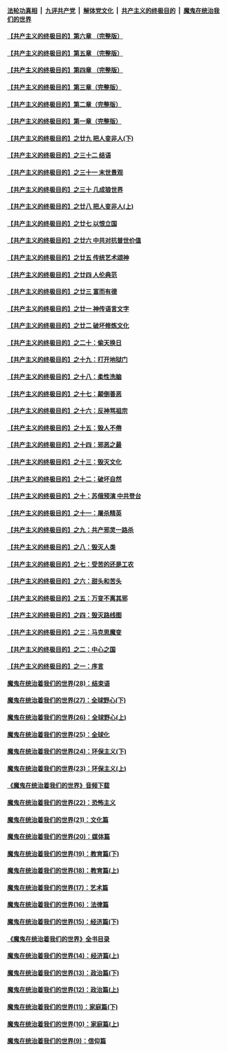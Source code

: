 ####  [法轮功真相](../../../../basic/blob/master/README.md?t=09171913) &nbsp;|&nbsp; [九评共产党](../../../../9ping.md/blob/master/README.md?t=09171913) &nbsp;|&nbsp; [解体党文化](../../../../jtdwh.md/blob/master/README.md?t=09171913)  &nbsp;|&nbsp; [共产主义的终极目的](../../../../gczydzjmd.md/blob/master/README.md?t=09171913) &nbsp;|&nbsp; [魔鬼在统治我们的世界](../../../../mgztzwmdsj.md/blob/master/README.md?t=09171913) 

#### [【共产主义的终极目的】第六章 （完整版）](../pages/nsc422/n11428913.md?t=09171913) 

#### [【共产主义的终极目的】第五章 （完整版）](../pages/nsc422/n11428912.md?t=09171913) 

#### [【共产主义的终极目的】第四章 （完整版）](../pages/nsc422/n11428907.md?t=09171913) 

#### [【共产主义的终极目的】第三章（完整版）](../pages/nsc422/n11428848.md?t=09171913) 

#### [【共产主义的终极目的】第二章（完整版）](../pages/nsc422/n11428831.md?t=09171913) 

#### [【共产主义的终极目的】第一章（完整版）](../pages/nsc422/n11417651.md?t=09171913) 

#### [【共产主义的终极目的】之廿九 把人变非人(下)](../pages/nsc422/n11344140.md?t=09171913) 

#### [【共产主义的终极目的】之三十二 结语](../pages/nsc422/n11360535.md?t=09171913) 

#### [【共产主义的终极目的】之三十一 末世景观](../pages/nsc422/n11351129.md?t=09171913) 

#### [【共产主义的终极目的】之三十 几成狼世界](../pages/nsc422/n11348280.md?t=09171913) 

#### [【共产主义的终极目的】之廿八 把人变非人(上)](../pages/nsc422/n11340492.md?t=09171913) 

#### [【共产主义的终极目的】之廿七 以恨立国](../pages/nsc422/n11336944.md?t=09171913) 

#### [【共产主义的终极目的】之廿六 中共对抗普世价值](../pages/nsc422/n11324785.md?t=09171913) 

#### [【共产主义的终极目的】之廿五 传统艺术颂神](../pages/nsc422/n11296396.md?t=09171913) 

#### [【共产主义的终极目的】之廿四 人伦典范](../pages/nsc422/n11296397.md?t=09171913) 

#### [【共产主义的终极目的】之廿三 富而有德](../pages/nsc422/n11283598.md?t=09171913) 

#### [【共产主义的终极目的】之廿一 神传语言文字](../pages/nsc422/n11263265.md?t=09171913) 

#### [【共产主义的终极目的】之廿二 破坏修炼文化](../pages/nsc422/n11245728.md?t=09171913) 

#### [【共产主义的终极目的】之二十：偷天换日](../pages/nsc422/n11238846.md?t=09171913) 

#### [【共产主义的终极目的】之十九：打开地狱门](../pages/nsc422/n11206376.md?t=09171913) 

#### [【共产主义的终极目的】之十八：柔性洗脑](../pages/nsc422/n11199994.md?t=09171913) 

#### [【共产主义的终极目的】之十七：颠倒善恶](../pages/nsc422/n11179782.md?t=09171913) 

#### [【共产主义的终极目的】之十六：反神骂祖宗](../pages/nsc422/n11166798.md?t=09171913) 

#### [【共产主义的终极目的】之十五：毁人不倦](../pages/nsc422/n11166792.md?t=09171913) 

#### [【共产主义的终极目的】之十四：邪恶之最](../pages/nsc422/n11150249.md?t=09171913) 

#### [【共产主义的终极目的】之十三：毁灭文化](../pages/nsc422/n11135227.md?t=09171913) 

#### [【共产主义的终极目的】之十二：破坏自然](../pages/nsc422/n11135214.md?t=09171913) 

#### [【共产主义的终极目的】之十：苏俄预演 中共登台](../pages/nsc422/n11118424.md?t=09171913) 

#### [【共产主义的终极目的】之十一：屠杀精英](../pages/nsc422/n11118442.md?t=09171913) 

#### [【共产主义的终极目的】之九：共产邪灵一路杀](../pages/nsc422/n11114139.md?t=09171913) 

#### [【共产主义的终极目的】之八：毁灭人类](../pages/nsc422/n11108503.md?t=09171913) 

#### [【共产主义的终极目的】之七：受苦的还是工农](../pages/nsc422/n11101809.md?t=09171913) 

#### [【共产主义的终极目的】之六：甜头和苦头](../pages/nsc422/n11096971.md?t=09171913) 

#### [【共产主义的终极目的】之五：万变不离其邪](../pages/nsc422/n11091285.md?t=09171913) 

#### [【共产主义的终极目的】之四：毁灭路线图](../pages/nsc422/n11086284.md?t=09171913) 

#### [【共产主义的终极目的】之三：马克思魔变](../pages/nsc422/n11061941.md?t=09171913) 

#### [【共产主义的终极目的】之二：中心之国](../pages/nsc422/n11047728.md?t=09171913) 

#### [【共产主义的终极目的】之一：序言](../pages/nsc422/n11086077.md?t=09171913) 

#### [魔鬼在统治着我们的世界(28)：结束语](../pages/nsc422/n10936246.md?t=09171913) 

#### [魔鬼在统治着我们的世界(27)：全球野心(下)](../pages/nsc422/n10928319.md?t=09171913) 

#### [魔鬼在统治着我们的世界(26)：全球野心(上)](../pages/nsc422/n10900318.md?t=09171913) 

#### [魔鬼在统治着我们的世界(25)：全球化](../pages/nsc422/n10788205.md?t=09171913) 

#### [魔鬼在统治着我们的世界(24)：环保主义(下)](../pages/nsc422/n10695307.md?t=09171913) 

#### [魔鬼在统治着我们的世界(23)：环保主义(上)](../pages/nsc422/n10688613.md?t=09171913) 

#### [《魔鬼在统治着我们的世界》音频下载](../pages/nsc422/n10635553.md?t=09171913) 

#### [魔鬼在统治着我们的世界(22)：恐怖主义](../pages/nsc422/n10614727.md?t=09171913) 

#### [魔鬼在统治着我们的世界(21)：文化篇](../pages/nsc422/n10597706.md?t=09171913) 

#### [魔鬼在统治着我们的世界(20)：媒体篇](../pages/nsc422/n10586579.md?t=09171913) 

#### [魔鬼在统治着我们的世界(19)：教育篇(下)](../pages/nsc422/n10564808.md?t=09171913) 

#### [魔鬼在统治着我们的世界(18)：教育篇(上)](../pages/nsc422/n10526970.md?t=09171913) 

#### [魔鬼在统治着我们的世界(17)：艺术篇](../pages/nsc422/n10499093.md?t=09171913) 

#### [魔鬼在统治着我们的世界(16)：法律篇](../pages/nsc422/n10485969.md?t=09171913) 

#### [魔鬼在统治着我们的世界(15)：经济篇(下)](../pages/nsc422/n10469975.md?t=09171913) 

#### [《魔鬼在统治着我们的世界》全书目录](../pages/nsc422/n10464261.md?t=09171913) 

#### [魔鬼在统治着我们的世界(14)：经济篇(上)](../pages/nsc422/n10457370.md?t=09171913) 

#### [魔鬼在统治着我们的世界(13)：政治篇(下)](../pages/nsc422/n10448270.md?t=09171913) 

#### [魔鬼在统治着我们的世界(12)：政治篇(上)](../pages/nsc422/n10444576.md?t=09171913) 

#### [魔鬼在统治着我们的世界(11)：家庭篇(下)](../pages/nsc422/n10440961.md?t=09171913) 

#### [魔鬼在统治着我们的世界(10)：家庭篇(上)](../pages/nsc422/n10435448.md?t=09171913) 

#### [魔鬼在统治着我们的世界(9)：信仰篇](../pages/nsc422/n10432159.md?t=09171913) 

